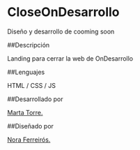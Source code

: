 # CloseOnDesarrollo

Diseño y desarrollo de cooming soon

##Descripción

Landing para cerrar la web de OnDesarrollo

##Lenguajes

HTML / CSS / JS 

##Desarrollado por

<a href="https://martatorre.dev" target="_blank"> Marta Torre.</a>

##Diseñado por

<a href="https://noraferreiros.com" target="_blank">Nora Ferreirós.</a>
